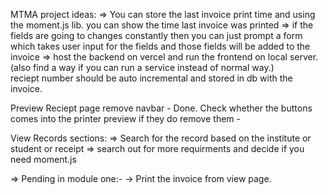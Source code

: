 MTMA project ideas:
=> You can store the last invoice print time and using the moment.js lib. you can show the time last invoice was printed
=> if the fields are going to changes constantly then you can just prompt a form which takes user input for the fields and those fields will be added to the invoice
=> host the backend on vercel and run the frontend on local server.(also find a way if you can run a service instead of normal way.)  
reciept number should be auto incremental and stored in db with the invoice.

Preview Reciept page remove navbar - Done.
Check whether the buttons comes into the printer preview if they do remove them -

View Records sections:
=> Search for the record based on the institute or student or receipt
=> search out for more requirments and decide if you need moment.js

=> Pending in module one:-
-> Print the invoice from view page.
